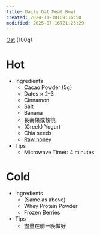 ```yaml
---
title: Daily Oat Meal Bowl
created: 2024-11-18T09:16:50
modified: 2025-07-16T21:23:29
---
```


[Oat](Oat.md) (100g)

# Hot

* Ingredients
	* Cacao Powder (5g)
	* Dates × 2–3
	* Cinnamon
	* Salt
	* Banana
	* 長壽果或核桃
	* (Greek) Yogurt
	* Chia seeds
	* [Raw honey](Raw%20honey.md)
* Tips
	* Microwave Timer: 4 minutes

# Cold

* Ingredients
	* (Same as above)
	* Whey Protein Powder
	* Frozen Berries
* Tips
	* 盡量在前一晚做好
